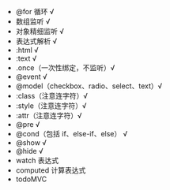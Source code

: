 - @for 循环 √
- 数组监听 √
- 对象精细监听 √
- 表达式解析 √
- :html √
- :text √
- .once（一次性绑定，不监听）√
- @event √
- @model（checkbox、radio、select、text）√
- :class（注意连字符）√
- :style（注意连字符）√
- :attr（注意连字符）√
- @pre √
- @cond（包括 if、else-if、else） √
- @show √
- @hide √
- watch 表达式
- computed 计算表达式
- todoMVC

